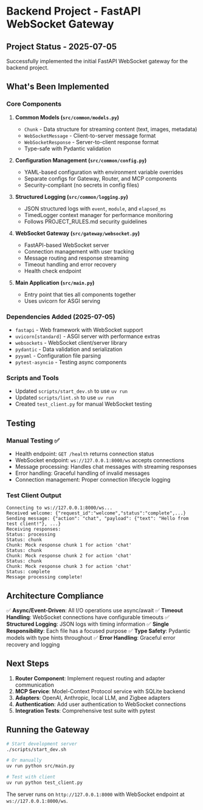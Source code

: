 # Backend Project - FastAPI WebSocket Gateway

## Project Status - 2025-07-05

Successfully implemented the initial FastAPI WebSocket gateway for the backend project.

## What's Been Implemented

### Core Components

1. **Common Models (`src/common/models.py`)**
   - `Chunk` - Data structure for streaming content (text, images, metadata)
   - `WebSocketMessage` - Client-to-server message format
   - `WebSocketResponse` - Server-to-client response format
   - Type-safe with Pydantic validation

2. **Configuration Management (`src/common/config.py`)**
   - YAML-based configuration with environment variable overrides
   - Separate configs for Gateway, Router, and MCP components
   - Security-compliant (no secrets in config files)

3. **Structured Logging (`src/common/logging.py`)**
   - JSON structured logs with `event`, `module`, and `elapsed_ms`
   - TimedLogger context manager for performance monitoring
   - Follows PROJECT_RULES.md security guidelines

4. **WebSocket Gateway (`src/gateway/websocket.py`)**
   - FastAPI-based WebSocket server
   - Connection management with user tracking
   - Message routing and response streaming
   - Timeout handling and error recovery
   - Health check endpoint

5. **Main Application (`src/main.py`)**
   - Entry point that ties all components together
   - Uses uvicorn for ASGI serving

### Dependencies Added (2025-07-05)
- `fastapi` - Web framework with WebSocket support
- `uvicorn[standard]` - ASGI server with performance extras
- `websockets` - WebSocket client/server library
- `pydantic` - Data validation and serialization
- `pyyaml` - Configuration file parsing
- `pytest-asyncio` - Testing async components

### Scripts and Tools
- Updated `scripts/start_dev.sh` to use `uv run`
- Updated `scripts/lint.sh` to use `uv run`
- Created `test_client.py` for manual WebSocket testing

## Testing

### Manual Testing ✅
- Health endpoint: `GET /health` returns connection status
- WebSocket endpoint: `ws://127.0.0.1:8000/ws` accepts connections
- Message processing: Handles chat messages with streaming responses
- Error handling: Graceful handling of invalid messages
- Connection management: Proper connection lifecycle logging

### Test Client Output
```
Connecting to ws://127.0.0.1:8000/ws...
Received welcome: {"request_id":"welcome","status":"complete",...}
Sending message: {"action": "chat", "payload": {"text": "Hello from test client!"}, ...}
Receiving responses:
Status: processing
Status: chunk
Chunk: Mock response chunk 1 for action 'chat'
Status: chunk
Chunk: Mock response chunk 2 for action 'chat'
Status: chunk
Chunk: Mock response chunk 3 for action 'chat'
Status: complete
Message processing complete!
```

## Architecture Compliance

✅ **Async/Event-Driven**: All I/O operations use async/await
✅ **Timeout Handling**: WebSocket connections have configurable timeouts
✅ **Structured Logging**: JSON logs with timing information
✅ **Single Responsibility**: Each file has a focused purpose
✅ **Type Safety**: Pydantic models with type hints throughout
✅ **Error Handling**: Graceful error recovery and logging

## Next Steps

1. **Router Component**: Implement request routing and adapter communication
2. **MCP Service**: Model-Context Protocol service with SQLite backend
3. **Adapters**: OpenAI, Anthropic, local LLM, and Zigbee adapters
4. **Authentication**: Add user authentication to WebSocket connections
5. **Integration Tests**: Comprehensive test suite with pytest

## Running the Gateway

```bash
# Start development server
./scripts/start_dev.sh

# Or manually
uv run python src/main.py

# Test with client
uv run python test_client.py
```

The server runs on `http://127.0.0.1:8000` with WebSocket endpoint at `ws://127.0.0.1:8000/ws`.
